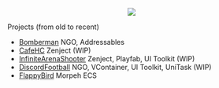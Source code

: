 <p align="center"> <img src="https://github.com/R1nge/R1nge/assets/59400159/f2b86468-f528-4bf9-81b7-29165d168b58"> </p>


Projects (from old to recent)  
- [Bomberman](https://github.com/R1nge/BomberMan) NGO, Addressables
- [CafeHC](https://github.com/R1nge/CafeHC) Zenject (WIP)
- [InfiniteArenaShooter](https://github.com/R1nge/InfiniteArenaShooter) Zenject, Playfab, UI Toolkit (WIP)
- [DiscordFootball](https://github.com/R1nge/DiscordFootball) NGO, VContainer, UI Toolkit, UniTask (WIP)
- [FlappyBird](https://github.com/R1nge/MorpehECS_FlappyBird) Morpeh ECS
